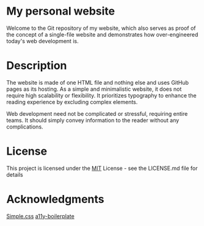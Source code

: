 # My personal website

Welcome to the Git repository of my website, which also serves as proof of the concept of a single-file website and demonstrates how over-engineered today's web development is. 

# Description

The website is made of one HTML file and nothing else and uses GitHub pages as its hosting. As a simple and minimalistic website, it does not require high scalability or flexibility. It prioritizes typography to enhance the reading experience by excluding complex elements.

Web development need not be complicated or stressful, requiring entire teams. It should simply convey information to the reader without any complications.

# License 

This project is licensed under the [MIT](LICENSE) License - see the LICENSE.md file for details

# Acknowledgments

[Simple.css](https://github.com/kevquirk/simple.css)
[a11y-boilerplate](https://github.com/jbmoelker/a11y-boilerplate)
